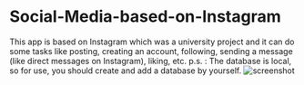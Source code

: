 # Social-Media-based-on-Instagram

This app is based on Instagram which was a university project and it can do some tasks like posting, creating an account, following, sending a message (like direct messages on Instagram), liking, etc.
p.s. : The database is local, so for use, you should create and add a database by yourself.
![screenshot](https://user-images.githubusercontent.com/39772964/209025589-ab63454c-ead5-413e-b0b1-d20c6dfd4220.jpg)

